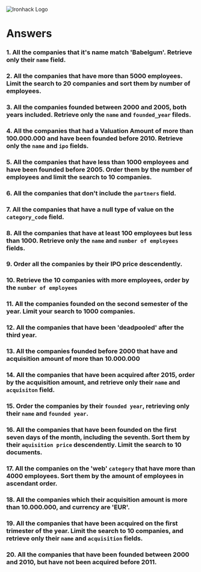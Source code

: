 ![Ironhack Logo](https://i.imgur.com/1QgrNNw.png)

# Answers

<!-- $ mongo //calls for mongo 
$ show dbs //show active databases
$ use companies // select companies database  -->

### 1. All the companies that it's name match 'Babelgum'. Retrieve only their `name` field.

<!-- db.companies.find( {name: 'Babelgum'}, {name: 1, _id: 0} ).pretty() -->

### 2. All the companies that have more than 5000 employees. Limit the search to 20 companies and sort them by **number of employees**.

<!-- db.companies.find( { number_of_employees:  {$gt: 5000}}, {name: 1, $sort: -1, $limit: 20, _id: 0 } ).pretty() -->


### 3. All the companies founded between 2000 and 2005, both years included. Retrieve only the `name` and `founded_year` fileds.

<!-- db.companies.find( { founded_year: { $gte: 2000, $lte: 2005}}, { name: 1, founded_year: 1, _id: 0} ).pretty() -->

### 4. All the companies that had a Valuation Amount of more than 100.000.000 and have been founded before 2010. Retrieve only the `name` and `ipo` fields.

<!-- db.companies.find( { 'ipo.valuation_amount': { $gt: 100000000 }, founded_year: { $lt: 2010}}, {name: 1, ipo: 1, _id: 0}).pretty() -->

### 5. All the companies that have less than 1000 employees and have been founded before 2005. Order them by the number of employees and limit the search to 10 companies.

<!-- db.companies.find( { number_of_employees: {$lt: 1000}, founded_year: { $lt: 2005}}, {number_of_employees: 1, sort: -1 $limit: 10, _id: 0 }) ??--> 

### 6. All the companies that don't include the `partners` field.

<!-- db.companies.find( { partners: { $exists: false }}, {name: 1, _id: 0} ) ??-->

### 7. All the companies that have a null type of value on the `category_code` field.

<!-- db.companies.find( { category_code: null }, {name: 1, _id: 0} )  ??-->

### 8. All the companies that have at least 100 employees but less than 1000. Retrieve only the `name` and `number of employees` fields.

<!-- db.companies.find( { number_of_employees: {$gte: 100, $lte: 1000}}, {name: 1, _id: 0, number_of_employees: 1 }) ?? -->

### 9. Order all the companies by their IPO price descendently.

<!-- db.companies.find( { 'ipo.valuation_amount': { $exists: true }}, {name: 1, _id: 0, ipo.valuation_amount': -1 })?? -->

### 10. Retrieve the 10 companies with more employees, order by the `number of employees`

<!-- Your Code Goes Here -->

### 11. All the companies founded on the second semester of the year. Limit your search to 1000 companies.

<!-- Your Code Goes Here -->

### 12. All the companies that have been 'deadpooled' after the third year.

<!-- Your Code Goes Here -->

### 13. All the companies founded before 2000 that have and acquisition amount of more than 10.000.000

<!-- Your Code Goes Here -->

### 14. All the companies that have been acquired after 2015, order by the acquisition amount, and retrieve only their `name` and `acquisiton` field.

<!-- Your Code Goes Here -->

### 15. Order the companies by their `founded year`, retrieving only their `name` and `founded year`.

<!-- Your Code Goes Here -->

### 16. All the companies that have been founded on the first seven days of the month, including the seventh. Sort them by their `aquisition price` descendently. Limit the search to 10 documents.

<!-- Your Code Goes Here -->

### 17. All the companies on the 'web' `category` that have more than 4000 employees. Sort them by the amount of employees in ascendant order.

<!-- Your Code Goes Here -->

### 18. All the companies which their acquisition amount is more than 10.000.000, and currency are 'EUR'.

<!-- db.companies.find( { 'acquisition.price_amount': { $gt: 10000000}, 'acquisition.price_currency_code': 'EUR' }, {name: 1, _id: 0})-->

### 19. All the companies that have been acquired on the first trimester of the year. Limit the search to 10 companies, and retrieve only their `name` and `acquisition` fields.

<!-- Your Code Goes Here -->

### 20. All the companies that have been founded between 2000 and 2010, but have not been acquired before 2011.

<!-- Your Code Goes Here -->
